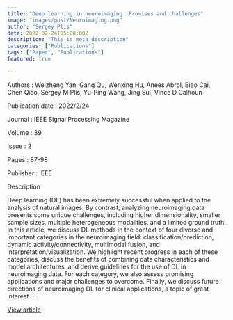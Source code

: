 ```yaml
---
title: "Deep learning in neuroimaging: Promises and challenges"
image: "images/post/Neuroimaging.png"
author: "Sergey Plis"
date: 2022-02-24T05:00:00Z
description: "This is meta description"
categories: ["Publications"]
tags: ["Paper", "Publications"]
featured: true

---
```


Authors : Weizheng Yan, Gang Qu, Wenxing Hu, Anees Abrol, Biao Cai, Chen Qiao, Sergey M Plis, Yu-Ping Wang, Jing Sui, Vince D Calhoun

Publication date : 2022/2/24

Journal : IEEE Signal Processing Magazine

Volume : 39

Issue : 2

Pages : 87-98

Publisher : IEEE

Description

Deep learning (DL) has been extremely successful when applied to the analysis of natural images. By contrast, analyzing neuroimaging data presents some unique challenges, including higher dimensionality, smaller sample sizes, multiple heterogeneous modalities, and a limited ground truth. In this article, we discuss DL methods in the context of four diverse and important categories in the neuroimaging field: classification/prediction, dynamic activity/connectivity, multimodal fusion, and interpretation/visualization. We highlight recent progress in each of these categories, discuss the benefits of combining data characteristics and model architectures, and derive guidelines for the use of DL in neuroimaging data. For each category, we also assess promising applications and major challenges to overcome. Finally, we discuss future directions of neuroimaging DL for clinical applications, a topic of great interest …


[View article](https://ieeexplore.ieee.org/abstract/document/9721204)
